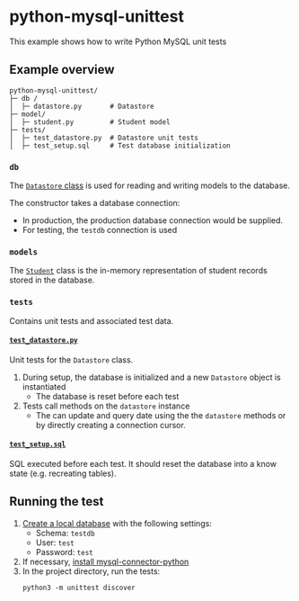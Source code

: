 # python-mysql-unittest

This example shows how to write Python MySQL unit tests

## Example overview

```
python-mysql-unittest/
├─ db /
│  ├─ datastore.py       # Datastore
├─ model/
│  ├─ student.py         # Student model
├─ tests/
│  ├─ test_datastore.py  # Datastore unit tests
│  ├─ test_setup.sql     # Test database initialization
```

### `db`

The [`Datastore` class](db/datastore.py) is used for reading and writing models to the database.

The constructor takes a database connection:

- In production, the production database connection would be supplied.
- For testing, the `testdb` connection is used

### `models`

The [`Student`](model/student.py) class is the in-memory representation of student records stored in the database.

### `tests`

Contains unit tests and associated test data.

#### [`test_datastore.py`](tests/test_datstore.py)

Unit tests for the `Datastore` class.

1. During setup, the database is initialized and a new `Datastore` object is instantiated
   - The database is reset before each test
2. Tests call methods on the `datastore` instance
   - The can update and query date using the the `datastore` methods or by directly creating a connection cursor.

#### [`test_setup.sql`](tests/test_setup.sql)

SQL executed before each test.  It should reset the database into a know state (e.g. recreating tables).

## Running the test

1. [Create a local database](/docs/create-temp-db.md) with the following settings:
   - Schema: `testdb`
   - User: `test`
   - Password: `test`
2.  If necessary, [install mysql-connector-python](https://dev.mysql.com/doc/connector-python/en/connector-python-installation-binary.html)
3.  In the project directory, run the tests:
    ```
    python3 -m unittest discover
    ```

